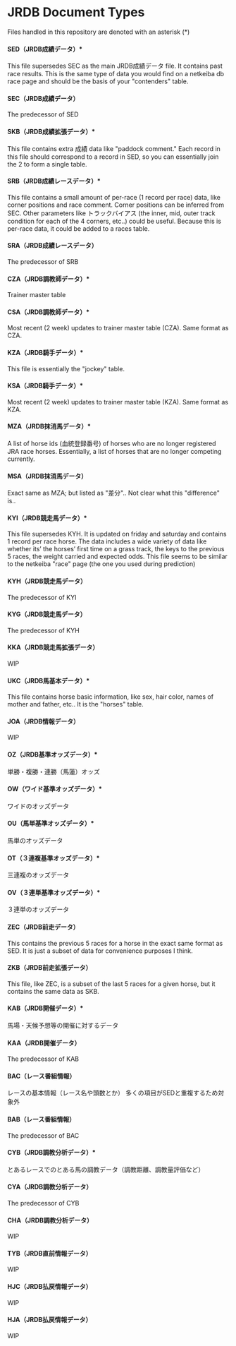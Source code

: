 # JRDB Document Types

Files handled in this repository are denoted with an asterisk (*)

#### SED（JRDB成績データ）*
This file supersedes SEC as the main JRDB成績データ file. It contains past race results. This is the same type of data you would find on a netkeiba db race page and should be the basis of your "contenders" table.

#### SEC（JRDB成績データ）
The predecessor of SED

#### SKB（JRDB成績拡張データ）*
This file contains extra 成績 data like "paddock comment." Each record in this file should correspond to a record in SED, so you can essentially join the 2 to form a single table.

#### SRB（JRDB成績レースデータ）*
This file contains a small amount of per-race (1 record per race) data, like corner positions and race comment. Corner positions can be inferred from SEC. Other parameters like トラックバイアス (the inner, mid, outer track condition for each of the 4 corners, etc..) could be useful. Because this is per-race data, it could be added to a races table.

#### SRA（JRDB成績レースデータ）
The predecessor of SRB

#### CZA（JRDB調教師データ）*
Trainer master table

#### CSA（JRDB調教師データ）*
Most recent (2 week) updates to trainer master table (CZA). Same format as CZA.

#### KZA（JRDB騎手データ）*
This file is essentially the "jockey" table.

#### KSA（JRDB騎手データ）*
Most recent (2 week) updates to trainer master table (KZA). Same format as KZA.

#### MZA（JRDB抹消馬データ）*
A list of horse ids (血統登録番号) of horses who are no longer registered JRA race horses. Essentially, a list of horses that are no longer competing currently.

#### MSA（JRDB抹消馬データ）
Exact same as MZA; but listed as "差分".. Not clear what this "difference" is..

#### KYI（JRDB競走馬データ）*
This file supersedes KYH. It is updated on friday and saturday and contains 1 record per race horse. The data includes a wide variety of data like whether its’ the horses’ first time on a grass track, the keys to the previous 5 races, the weight carried and expected odds. This file seems to be similar to the netkeiba "race" page (the one you used during prediction)

#### KYH（JRDB競走馬データ）
The predecessor of KYI

#### KYG（JRDB競走馬データ）
The predecessor of KYH

#### KKA（JRDB競走馬拡張データ）
WIP
 
#### UKC（JRDB馬基本データ）*
This file contains horse basic information, like sex, hair color, names of mother and father, etc.. It is the "horses" table.

#### JOA（JRDB情報データ）
WIP

#### OZ（JRDB基準オッズデータ）* 
単勝・複勝・連勝（馬蓮）オッズ 

#### OW（ワイド基準オッズデータ）* 
ワイドのオッズデータ

#### OU（馬単基準オッズデータ）*
馬単のオッズデータ

#### OT（３連複基準オッズデータ）*
三連複のオッズデータ

#### OV（３連単基準オッズデータ）*
３連単のオッズデータ

#### ZEC（JRDB前走データ）
This contains the previous 5 races for a horse in the exact same format as SED. It is just a subset of data for convenience purposes I think.

#### ZKB（JRDB前走拡張データ）
This file, like ZEC, is a subset of the last 5 races for a given horse, but it contains the same data as SKB.

#### KAB（JRDB開催データ）*
馬場・天候予想等の開催に対するデータ
 
#### KAA（JRDB開催データ）
The predecessor of KAB

#### BAC（レース番組情報）
レースの基本情報（レース名や頭数とか）
多くの項目がSEDと重複するため対象外 

#### BAB（レース番組情報）
The predecessor of BAC

#### CYB（JRDB調教分析データ）*
とあるレースでのとある馬の調教データ（調教距離、調教量評価など）
 
#### CYA（JRDB調教分析データ）
The predecessor of CYB

#### CHA（JRDB調教分析データ）
WIP

#### TYB（JRDB直前情報データ）
WIP

#### HJC（JRDB払戻情報データ）
WIP

#### HJA（JRDB払戻情報データ）
WIP
